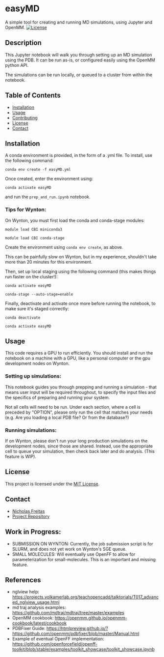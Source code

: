 # easyMD
A simple tool for creating and running MD simulations, using Jupyter and OpenMM.
[![License](https://img.shields.io/badge/license-MIT-blue.svg)](LICENSE)

## Description

This Jupyter notebook will walk you through setting up an MD simulation using the PDB. It can be run as-is, or configured easily using the OpenMM python API.

The simulations can be run locally, or queued to a cluster from within the notebook.

## Table of Contents

- [Installation](#installation)
- [Usage](#usage)
- [Contributing](#contributing)
- [License](#license)
- [Contact](#contact)

## Installation

A conda environment is provided, in the form of a .yml file. To install, use the following command:

`conda env create -f easyMD.yml`

Once created, enter the environment using:

`conda activate easyMD`

and run the `prep_and_run.ipynb` notebook.

### Tips for Wynton:
On Wynton, you must first load the conda and conda-stage modules:

`module load CBI miniconda3`

`module load CBI conda-stage`

Create the environment using `conda env create`, as above.

This can be painfully slow on Wynton, but in my experience, shouldn't take more than 20 minutes for this environment.

Then, set up local staging using the following command (this makes things run faster on the cluster!):

`conda activate easyMD`

`conda-stage --auto-stage=enable`

Finally, deactivate and activate once more before running the notebook, to make sure it's staged correctly:

`conda deactivate`

`conda activate easyMD`

## Usage
This code requires a GPU to run efficiently. You should install and run the notebook on a machine with a GPU, like a personal computer or the gpu development nodes on Wynton.

### Setting up simulations:
This notebook guides you through prepping and running a simulation - that means user input will be required throughout, to specify the input files and the specifics of preparing and running your system.

Not all cells will need to be run. Under each section, where a cell is preceded by "OPTION", please only run the cell that matches your needs (e.g. Are you loading a local PDB file? Or from the database?)

### Running simulations:
If on Wynton, please don't run your long production simulations on the development nodes, since those are shared. Instead, use the appropriate cell to queue your simulation, then check back later and do analysis. (This feature is WIP).

## License

This project is licensed under the [MIT License](LICENSE).

## Contact

- [Nicholas Freitas](https://github.com/njf042)
- [Project Repository](https://github.com/degrado-lab/easyMD)

## Work in Progress:
- SUBMISSION ON WYNTON: Currently, the job submission script is for SLURM, and does not yet work on Wynton's SGE queue.
- SMALL MOLECULES:      Will eventually use OpenFF to allow for parameterization for small-molecules. This is an important and missing feature.

## References
- nglview help: https://projects.volkamerlab.org/teachopencadd/talktorials/T017_advanced_nglview_usage.html
- md traj analysis examples: https://github.com/mdtraj/mdtraj/tree/master/examples
- OpenMM cookbook: https://openmm.github.io/openmm-cookbook/latest/cookbook
- PDBFixer Guide: https://htmlpreview.github.io/?https://github.com/openmm/pdbfixer/blob/master/Manual.html
- Example of eventual OpenFF implementation: https://github.com/openforcefield/openff-toolkit/blob/stable/examples/toolkit_showcase/toolkit_showcase.ipynb

